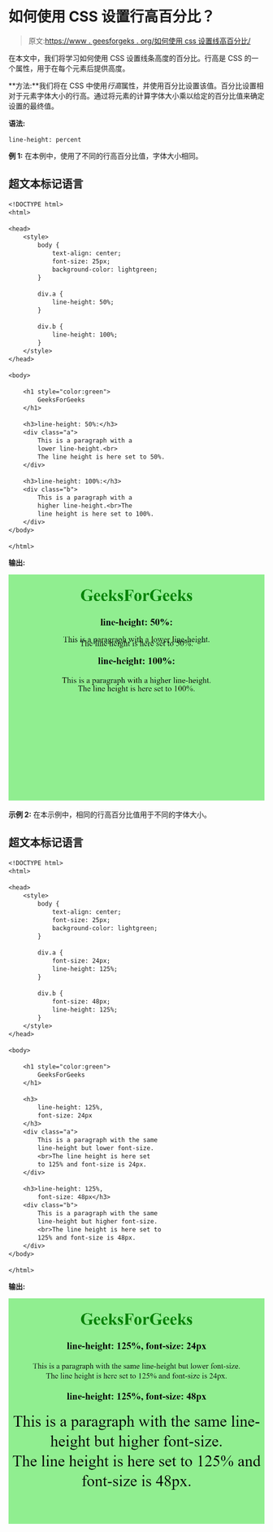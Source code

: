 # 如何使用 CSS 设置行高百分比？

> 原文:[https://www . geesforgeks . org/如何使用 css 设置线高百分比/](https://www.geeksforgeeks.org/how-to-set-line-height-in-percent-using-css/)

在本文中，我们将学习如何使用 CSS 设置线条高度的百分比。行高是 CSS 的一个属性，用于在每个元素后提供高度。

**方法:**我们将在 CSS 中使用*行高*属性，并使用百分比设置该值。百分比设置相对于元素字体大小的行高。通过将元素的计算字体大小乘以给定的百分比值来确定设置的最终值。

**语法:**

```
line-height: percent
```

**例 1:** 在本例中，使用了不同的行高百分比值，字体大小相同。

## 超文本标记语言

```
<!DOCTYPE html>
<html>

<head>
    <style>
        body {
            text-align: center;
            font-size: 25px;
            background-color: lightgreen;
        }

        div.a {
            line-height: 50%;
        }

        div.b {
            line-height: 100%;
        }
    </style>
</head>

<body>

    <h1 style="color:green">
        GeeksForGeeks
    </h1>

    <h3>line-height: 50%:</h3>
    <div class="a">
        This is a paragraph with a
        lower line-height.<br>
        The line height is here set to 50%.
    </div>

    <h3>line-height: 100%:</h3>
    <div class="b">
        This is a paragraph with a
        higher line-height.<br>The 
        line height is here set to 100%.
    </div>
</body>

</html>
```

**输出:**

![](img/3775d2b70e523b5de7df064daa813915.png)

**示例 2:** 在本示例中，相同的行高百分比值用于不同的字体大小。

## 超文本标记语言

```
<!DOCTYPE html>
<html>

<head>
    <style>
        body {
            text-align: center;
            font-size: 25px;
            background-color: lightgreen;
        }

        div.a {
            font-size: 24px;
            line-height: 125%;
        }

        div.b {
            font-size: 48px;
            line-height: 125%;
        }
    </style>
</head>

<body>

    <h1 style="color:green">
        GeeksForGeeks
    </h1>

    <h3>
        line-height: 125%,
        font-size: 24px
    </h3>
    <div class="a">
        This is a paragraph with the same 
        line-height but lower font-size.
        <br>The line height is here set 
        to 125% and font-size is 24px.
    </div>

    <h3>line-height: 125%,
        font-size: 48px</h3>
    <div class="b">
        This is a paragraph with the same 
        line-height but higher font-size.
        <br>The line height is here set to 
        125% and font-size is 48px.
    </div>
</body>

</html>
```

**输出:**

![](img/cb88a8c605617f5f20558765bf350d7a.png)